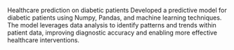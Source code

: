 Healthcare prediction on diabetic patients
Developed a predictive model for diabetic patients using Numpy, Pandas, and machine learning techniques. The model leverages data analysis to identify patterns and trends within patient data, improving diagnostic accuracy and enabling more effective healthcare interventions.

